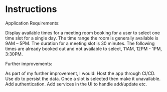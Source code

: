# Instructions


Application Requirements:

Display available times for a meeting room booking for a user to select one time slot for a single day.
The time range the room is generally available is 9AM – 5PM.
The duration for a meeting slot is 30 minutes.
The following times are already booked out and not available to select, 11AM, 12PM - 1PM, 3:30PM.

Further improvements:

As part of my further improvement, I would:
Host the app through CI/CD. 
Use db to persist the data. 
Once a slot is selected then make it unavailable. 
Add authentication. 
Add services in the UI to handle add/update etc.
